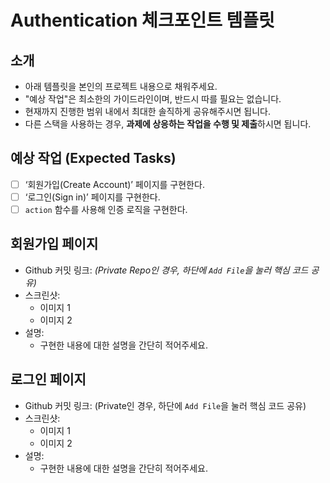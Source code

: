# Authentication 체크포인트 템플릿

## 소개
- 아래 템플릿을 본인의 프로젝트 내용으로 채워주세요.
- "예상 작업"은 최소한의 가이드라인이며, 반드시 따를 필요는 없습니다.
- 현재까지 진행한 범위 내에서 최대한 솔직하게 공유해주시면 됩니다.
- 다른 스택을 사용하는 경우, **과제에 상응하는 작업을 수행 및 제출**하시면 됩니다.

## 예상 작업 (Expected Tasks)
- [ ] ‘회원가입(Create Account)’ 페이지를 구현한다.  
- [ ] ‘로그인(Sign in)’ 페이지를 구현한다.  
- [ ] `action` 함수를 사용해 인증 로직을 구현한다.

## 회원가입 페이지
- Github 커밋 링크: _(Private Repo인 경우, 하단에 `Add File`을 눌러 핵심 코드 공유)_
- 스크린샷:  
    - 이미지 1  
    - 이미지 2  
- 설명:  
    - 구현한 내용에 대한 설명을 간단히 적어주세요.

## 로그인 페이지
- Github 커밋 링크: (Private인 경우, 하단에 `Add File`을 눌러 핵심 코드 공유)
- 스크린샷:  
    - 이미지 1  
    - 이미지 2  
- 설명:  
    - 구현한 내용에 대한 설명을 간단히 적어주세요.